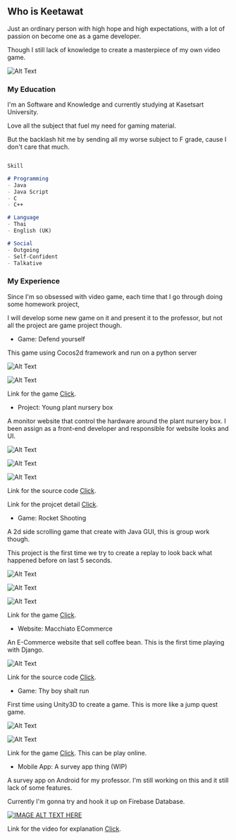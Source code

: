 ## Who is Keetawat

Just an ordinary person with high hope and high expectations, with a lot of passion on become one as a game developer.

Though I still lack of knowledge to create a masterpiece of my own video game.

![Alt Text](/imgs/portrait.jpg)


### My Education


I'm an Software and Knowledge and currently studying at Kasetsart University.

Love all the subject that fuel my need for gaming material.

But the backlash hit me by sending all my worse subject to F grade, cause I don't care that much.


```markdown

Skill

# Programming
- Java
- Java Script
- C
- C++

# Language
- Thai
- English (UK)

# Social
- Outgoing
- Self-Confident
- Talkative

```


### My Experience


Since I'm so obsessed with video game, each time that I go through doing some homework project, 

I will develop some new game on it and present it to the professor, but not all the project are game project though.


- Game: Defend yourself

This game using Cocos2d framework and run on a python server

![Alt Text](/imgs/game1.png)

![Alt Text](/imgs/game1-2.png)

Link for the game [Click](https://github.com/KeetaSri/ISPproject).
  
    
- Project: Young plant nursery box

A monitor website that control the hardware around the plant nursery box. I been assign as a front-end developer and responsible for website looks and UI.

![Alt Text](/imgs/project1.jpg)

![Alt Text](/imgs/project1-2.jpg)

![Alt Text](/imgs/project1-3.jpg)

Link for the source code [Click](https://github.com/pattnatt/exceed-LeftLegOfExodia-Software/).

Link for the projcet detail [Click](http://exceed.cpe.ku.ac.th/wiki/index.php/Exceed_13_Exodia(%E0%B8%82%E0%B8%B2%E0%B8%8B%E0%B9%89%E0%B8%B2%E0%B8%A2)).

- Game: Rocket Shooting

A 2d side scrolling game that create with Java GUI, this is group work though.

This project is the first time we try to create a replay to look back what happened before on last 5 seconds.

![Alt Text](/imgs/game2.png)

![Alt Text](/imgs/game2-2.png)

![Alt Text](/imgs/game2-3.png)

Link for the game [Click](https://github.com/Khaofang/SSD_Project_RocketShooting).

- Website: Macchiato ECommerce

An E-Commerce website that sell coffee bean. This is the first time playing with Django.

![Alt Text](/imgs/web1.jpg)

Link for the source code [Click](https://github.com/SKE-Macchiato/ECommerce).

- Game: Thy boy shalt run

First time using Unity3D to create a game. This is more like a jump quest game.

![Alt Text](/imgs/game3.png)

![Alt Text](/imgs/game3-2.png)

Link for the game [Click](https://simmer.io/@Keetawat/final-project). This can be play online.

- Mobile App: A survey app thing (WIP)

A survey app on Android for my professor. I'm still working on this and it still lack of some features.

Currently I'm gonna try and hook it up on Firebase Database.

[![IMAGE ALT TEXT HERE](http://img.youtube.com/vi/D05sYO55R00/0.jpg)](http://www.youtube.com/watch?v=D05sYO55R00)

Link for the video for explanation [Click](http://www.youtube.com/watch?v=D05sYO55R00).
